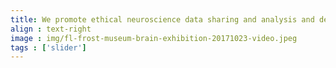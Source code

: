 ```yaml
---
title: We promote ethical neuroscience data sharing and analysis and develop technology to support scientific rigor and reproducibility 
align : text-right
image : img/fl-frost-museum-brain-exhibition-20171023-video.jpeg
tags : ['slider']
---
```


